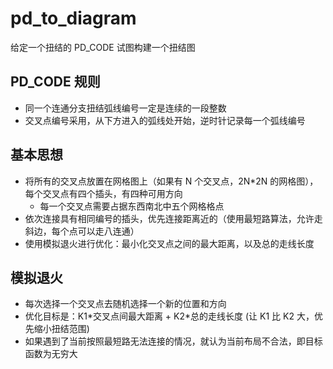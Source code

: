 # pd_to_diagram
给定一个扭结的 PD_CODE 试图构建一个扭结图



## PD_CODE 规则

- 同一个连通分支扭结弧线编号一定是连续的一段整数
- 交叉点编号采用，从下方进入的弧线处开始，逆时针记录每一个弧线编号



## 基本思想

- 将所有的交叉点放置在网格图上（如果有 N 个交叉点，2N\*2N 的网格图），每个交叉点有四个插头，有四种可用方向
  - 每一个交叉点需要占据东西南北中五个网格格点
- 依次连接具有相同编号的插头，优先连接距离近的（使用最短路算法，允许走斜边，每个点可以走八连通）
- 使用模拟退火进行优化：最小化交叉点之间的最大距离，以及总的走线长度



## 模拟退火

- 每次选择一个交叉点去随机选择一个新的位置和方向
- 优化目标是：K1\*交叉点间最大距离 + K2\*总的走线长度 (让 K1 比 K2 大，优先缩小扭结范围)
- 如果遇到了当前按照最短路无法连接的情况，就认为当前布局不合法，即目标函数为无穷大

